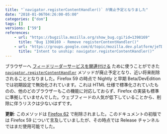 ```yaml
---
title: "`navigator.registerContentHandler()` が廃止予定となりました"
date: "2018-01-06T04:26:00-05:00"
categories: ["dom"]
tags: []
versions: ["59"]
references:
    - url: "https://bugzilla.mozilla.org/show_bug.cgi?id=1398169"
      title: "Bug 1398169 - Remove registerContentHandler()"
    - url: "https://groups.google.com/d/topic/mozilla.dev.platform/jeTDLz38_RE/discussion"
      title: "Intent to unship: navigator.registerContentHandler()"
---
```

ブラウザーへ [フィードリーダーサービスを関連付ける](https://developer.mozilla.org/ja/Firefox/Releases/2/Adding_feed_readers_to_Firefox) ために使うことができた [`navigator.registerContentHandler`](https://developer.mozilla.org/ja/docs/Web/API/Navigator/registerContentHandler) メソッドが廃止予定となり、近い将来削除されることとなりました。Firefox 59 の時点で Nightly と早期 Beta/DevEdition では初期設定で無効化されています。これは HTML 仕様で標準化されていたものの、他のどのブラウザーもこの機能に対応しておらず、Firefox の実装も標準に準拠していませんでした。ウェブフィードの人気が低下していることから、削除に伴うリスクは少ないはずです。

**更新**: このメソッドは [Firefox 62](https://www.fxsitecompat.com/en-CA/docs/2018/navigator-registercontenthandler-has-been-removed/) で削除されました。このドキュメントの初版では Firefox 59 について言及していましたが、その時点では Release チャンネルではまだ使用可能でした。
